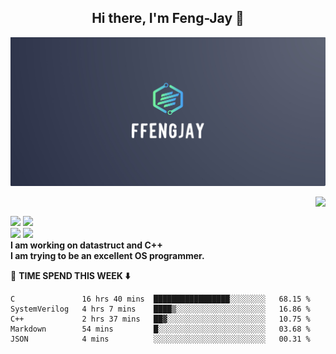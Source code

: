 <h2 align="center"> Hi there, I'm Feng-Jay 👋 </h2>  

![](https://github.com/Feng-Jay/DataStruct/blob/master/Image/1.png)  

<img align="right" src="https://github-readme-stats.vercel.app/api?username=Feng-Jay&show_icons=true&icon_color=CE1D2D&text_color=718096&bg_color=ffffff&hide_title=true" />


&emsp;

![](https://visitor-badge.glitch.me/badge?page_id=Feng-Jay.readme)
![](https://img.shields.io/badge/Concentrate-Cpp-blue)  
![](https://img.shields.io/badge/Rust-primer-orange)
![](https://img.shields.io/badge/Target-OS-9cf)  
**I am working on datastruct and C++**  
**I am trying to be an excellent OS programmer.**  


📘 **TIME SPEND THIS WEEK ⬇️**
<!--START_SECTION:waka-->
```text
C               16 hrs 40 mins  █████████████████░░░░░░░░   68.15 % 
SystemVerilog   4 hrs 7 mins    ████▒░░░░░░░░░░░░░░░░░░░░   16.86 % 
C++             2 hrs 37 mins   ██▓░░░░░░░░░░░░░░░░░░░░░░   10.75 % 
Markdown        54 mins         █░░░░░░░░░░░░░░░░░░░░░░░░   03.68 % 
JSON            4 mins          ░░░░░░░░░░░░░░░░░░░░░░░░░   00.31 % 
```
<!--END_SECTION:waka-->
